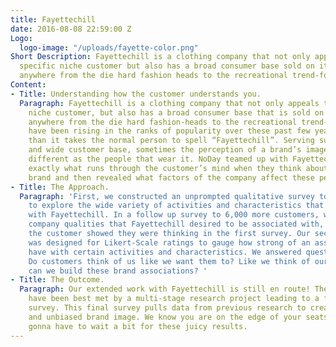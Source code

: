 ```yaml
---
title: Fayettechill
date: 2016-08-08 22:59:00 Z
Logo:
  logo-image: "/uploads/fayette-color.png"
Short Description: Fayettechill is a clothing company that not only appeals to its
  specific niche customer but also has a broad consumer base sold on its products;
  anywhere from the die hard fashion heads to the recreational trend-follower.
Content:
- Title: Understanding how the customer understands you.
  Paragraph: Fayettechill is a clothing company that not only appeals to its specific
    niche customer, but also has a broad consumer base that is sold on its products;
    anywhere from the die hard fashion-heads to the recreational trend-follower. They
    have been rising in the ranks of popularity over these past few years, faster
    than it takes the normal person to spell “Fayettechill”. Serving such a unique
    and wide customer base, sometimes the perception of a brand’s image is just as
    different as the people that wear it. NoDay teamed up with Fayettechill to discover
    exactly what runs through the customer’s mind when they think about the Fayettechill
    brand and then revealed what factors of the company affect these perceptions.
- Title: The Approach.
  Paragraph: 'First, we constructed an unprompted qualitative survey to 1,000 customers
    to explore the wide variety of activities and characteristics that customers associate
    with Fayettechill. In a follow up survey to 6,000 more customers, we tested pre-determined
    company qualities that Fayettechill desired to be associated with, against what
    the customer showed they were thinking in the first survey. Our second survey
    was designed for Likert-Scale ratings to gauge how strong of an association customers
    have with certain activities and characteristics. We answered questions such as:
    Do customers think of us like we want them to? Like we think of ourselves? How
    can we build these brand associations? '
- Title: The Outcome.
  Paragraph: Our extended work with Fayettechill is still en route! Their unique needs
    have been best met by a multi-stage research project leading to a final aggregate
    survey. This final survey pulls data from previous research to create a reliable
    and unbiased brand image. We know you are on the edge of your seats, but you are
    gonna have to wait a bit for these juicy results.
---
```


